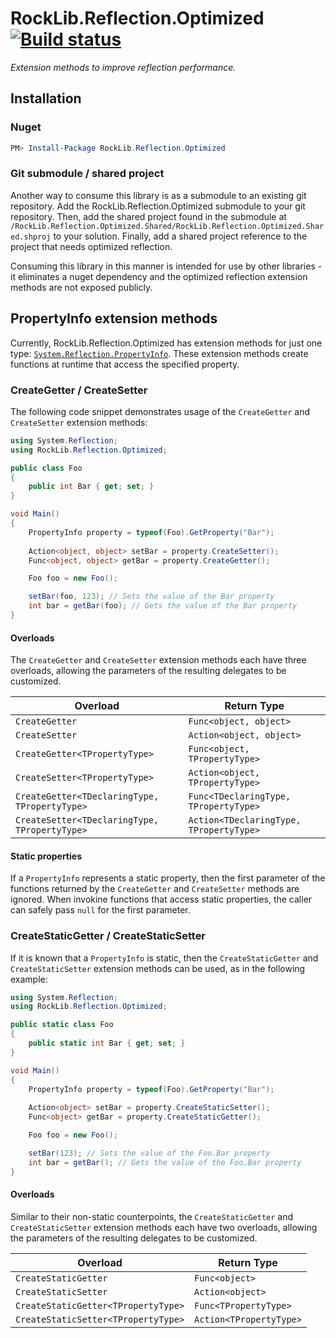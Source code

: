 # RockLib.Reflection.Optimized [![Build status](https://ci.appveyor.com/api/projects/status/ct39pex76eahqw2q?svg=true)](https://ci.appveyor.com/project/bfriesen/rocklib-reflection-optimized)

*Extension methods to improve reflection performance.*

## Installation

### Nuget

```powershell
PM> Install-Package RockLib.Reflection.Optimized
```

### Git submodule / shared project

Another way to consume this library is as a submodule to an existing git repository. Add the RockLib.Reflection.Optimized submodule to your git repository. Then, add the shared project found in the submodule at `/RockLib.Reflection.Optimized.Shared/RockLib.Reflection.Optimized.Shared.shproj` to your solution. Finally, add a shared project reference to the project that needs optimized reflection.

Consuming this library in this manner is intended for use by other libraries - it eliminates a nuget dependency and the optimized reflection extension methods are not exposed publicly.

## PropertyInfo extension methods

Currently, RockLib.Reflection.Optimized has extension methods for just one type: [`System.Reflection.PropertyInfo`](https://msdn.microsoft.com/en-us/library/system.reflection.propertyinfo.aspx). These extension methods create functions at runtime that access the specified property.

### CreateGetter / CreateSetter

The following code snippet demonstrates usage of the `CreateGetter` and `CreateSetter` extension methods:

```c#
using System.Reflection;
using RockLib.Reflection.Optimized;

public class Foo
{
    public int Bar { get; set; }
}

void Main()
{
    PropertyInfo property = typeof(Foo).GetProperty("Bar");
    
    Action<object, object> setBar = property.CreateSetter();
    Func<object, object> getBar = property.CreateGetter();

    Foo foo = new Foo();

    setBar(foo, 123); // Sets the value of the Bar property
    int bar = getBar(foo); // Gets the value of the Bar property
}
```

#### Overloads

The `CreateGetter` and `CreateSetter` extension methods each have three overloads, allowing the parameters of the resulting delegates to be customized.

| Overload  | Return Type |
| --- | --- |
| `CreateGetter` | `Func<object, object>` |
| `CreateSetter` | `Action<object, object>` |
| `CreateGetter<TPropertyType>` | `Func<object, TPropertyType>` |
| `CreateSetter<TPropertyType>` | `Action<object, TPropertyType>` |
| `CreateGetter<TDeclaringType, TPropertyType>` | `Func<TDeclaringType, TPropertyType>` |
| `CreateSetter<TDeclaringType, TPropertyType>` | `Action<TDeclaringType, TPropertyType>` |

#### Static properties

If a `PropertyInfo` represents a static property, then the first parameter of the functions returned by the `CreateGetter` and `CreateSetter` methods are ignored. When invokine functions that access static properties, the caller can safely pass `null` for the first parameter.

### CreateStaticGetter / CreateStaticSetter

If it is known that a `PropertyInfo` is static, then the `CreateStaticGetter` and `CreateStaticSetter` extension methods can be used, as in the following example:

```c#
using System.Reflection;
using RockLib.Reflection.Optimized;

public static class Foo
{
    public static int Bar { get; set; }
}

void Main()
{
    PropertyInfo property = typeof(Foo).GetProperty("Bar");
    
    Action<object> setBar = property.CreateStaticSetter();
    Func<object> getBar = property.CreateStaticGetter();

    Foo foo = new Foo();

    setBar(123); // Sets the value of the Foo.Bar property
    int bar = getBar(); // Gets the value of the Foo.Bar property
}
```

#### Overloads

Similar to their non-static counterpoints, the `CreateStaticGetter` and `CreateStaticSetter` extension methods each have two overloads, allowing the parameters of the resulting delegates to be customized.

| Overload  | Return Type |
| --- | --- |
| `CreateStaticGetter` | `Func<object>` |
| `CreateStaticSetter` | `Action<object>` |
| `CreateStaticGetter<TPropertyType>` | `Func<TPropertyType>` |
| `CreateStaticSetter<TPropertyType>` | `Action<TPropertyType>` |
